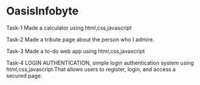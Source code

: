 # OasisInfobyte

Task-1
Made a calculator using html,css,javascript

Task-2
Made a tribute page about the person who I admire.

Task-3
Made a to-do web app using html,css,javascript

Task-4
LOGIN AUTHENTICATION,
simple login authentication system using html,css,javascript.That allows users to register, login, and access a secured page.
